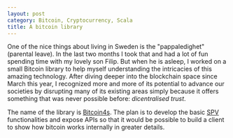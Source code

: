 ```yaml
---
layout: post
category: Bitcoin, Cryptocurrency, Scala
title: A bitcoin library
---
```


One of the nice things about living in Sweden is the "pappaledighet" (parental leave). In the last two months I took that and had a lot of fun spending time with my lovely son Filip. But when he is asleep, I worked on a small Bitcoin library to help myself understanding the intricacies of this amazing technology. After diving deeper into the blockchain space since March this year, I recognized more and more of its potential to advance our societies by disrupting many of its existing areas simply because it offers something that was never possible before: *dicentralised trust*.

The name of the library is [Bitcoin4s](https://github.com/liuhongchao/bitcoin4s). The plan is to develop the basic [SPV](https://en.bitcoin.it/w/index.php?title=Scalability&redirect=no#Simplified_payment_verification) functionalities and expose APIs so that it would be possible to build a client to show how bitcoin works internally in greater details.
